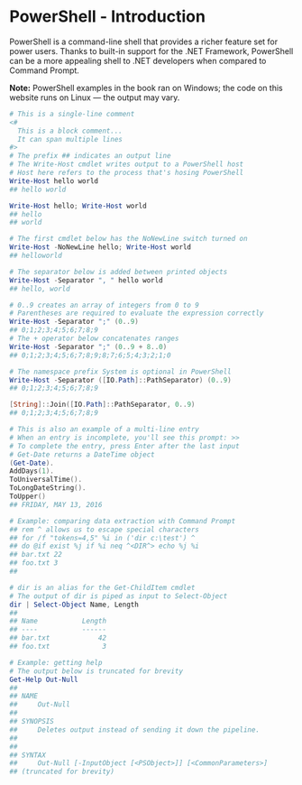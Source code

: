 # PowerShell - Introduction

PowerShell is a command-line shell that provides a richer feature set for power
users. Thanks to built-in support for the .NET Framework, PowerShell can be
a more appealing shell to .NET developers when compared to Command Prompt.

__Note:__ PowerShell examples in the book ran on Windows; the code on this
website runs on Linux — the output may vary.

```powershell runnable
# This is a single-line comment
<#
  This is a block comment...
  It can span multiple lines
#>
# The prefix ## indicates an output line
# The Write-Host cmdlet writes output to a PowerShell host
# Host here refers to the process that's hosing PowerShell
Write-Host hello world
## hello world

Write-Host hello; Write-Host world
## hello
## world

# The first cmdlet below has the NoNewLine switch turned on
Write-Host -NoNewLine hello; Write-Host world
## helloworld

# The separator below is added between printed objects
Write-Host -Separator ", " hello world
## hello, world

# 0..9 creates an array of integers from 0 to 9
# Parentheses are required to evaluate the expression correctly
Write-Host -Separator ";" (0..9)
## 0;1;2;3;4;5;6;7;8;9
# The + operator below concatenates ranges
Write-Host -Separator ";" (0..9 + 8..0)
## 0;1;2;3;4;5;6;7;8;9;8;7;6;5;4;3;2;1;0

# The namespace prefix System is optional in PowerShell
Write-Host -Separator ([IO.Path]::PathSeparator) (0..9)
## 0;1;2;3;4;5;6;7;8;9

[String]::Join([IO.Path]::PathSeparator, 0..9)
## 0;1;2;3;4;5;6;7;8;9

# This is also an example of a multi-line entry
# When an entry is incomplete, you'll see this prompt: >>
# To complete the entry, press Enter after the last input
# Get-Date returns a DateTime object
(Get-Date).
AddDays(1).
ToUniversalTime().
ToLongDateString().
ToUpper()
## FRIDAY, MAY 13, 2016

# Example: comparing data extraction with Command Prompt
## rem ^ allows us to escape special characters
## for /f "tokens=4,5" %i in ('dir c:\test') ^
## do @if exist %j if %i neq ^<DIR^> echo %j %i
## bar.txt 22
## foo.txt 3
## 

# dir is an alias for the Get-ChildItem cmdlet
# The output of dir is piped as input to Select-Object
dir | Select-Object Name, Length
## 
## Name           Length
## ----           ------
## bar.txt            42
## foo.txt             3

# Example: getting help
# The output below is truncated for brevity
Get-Help Out-Null
## 
## NAME
##     Out-Null
## 
## SYNOPSIS
##     Deletes output instead of sending it down the pipeline.
## 
## 
## SYNTAX
##     Out-Null [-InputObject [<PSObject>]] [<CommonParameters>]
## (truncated for brevity)
```
